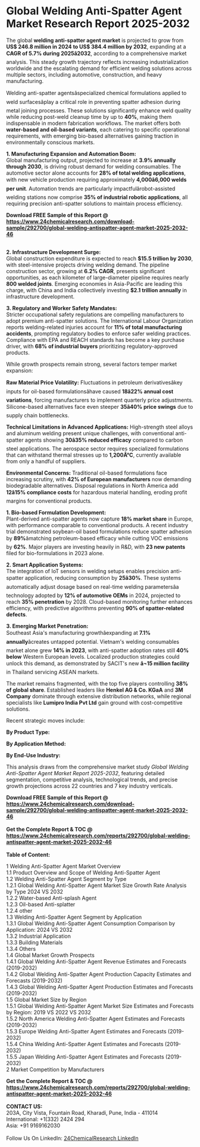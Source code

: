 <h1>Global Welding Anti-Spatter Agent Market Research Report 2025-2032</h1><p>The global <strong>welding anti-spatter agent market</strong> is projected to grow from <strong>US$ 246.8 million in 2024 to US$ 384.4 million by 2032</strong>, expanding at a <strong>CAGR of 5.7% during 2025â2032</strong>, according to a comprehensive market analysis. This steady growth trajectory reflects increasing industrialization worldwide and the escalating demand for efficient welding solutions across multiple sectors, including automotive, construction, and heavy manufacturing.</p><p>Welding anti-spatter agentsâspecialized chemical formulations applied to weld surfacesâplay a critical role in preventing spatter adhesion during metal joining processes. These solutions significantly enhance weld quality while reducing post-weld cleanup time by up to <strong>40%</strong>, making them indispensable in modern fabrication workflows. The market offers both <strong>water-based and oil-based variants</strong>, each catering to specific operational requirements, with emerging bio-based alternatives gaining traction in environmentally conscious markets.</p><p><strong>1. Manufacturing Expansion and Automation Boom:</strong><br>
Global manufacturing output, projected to increase at <strong>3.9% annually through 2030</strong>, is driving robust demand for welding consumables. The automotive sector alone accounts for <strong>28% of total welding applications</strong>, with new vehicle production requiring approximately <strong>4,000â6,000 welds per unit</strong>. Automation trends are particularly impactfulârobot-assisted welding stations now comprise <strong>35% of industrial robotic applications</strong>, all requiring precision anti-spatter solutions to maintain process efficiency.</p><div><b>Download FREE Sample of this Report @ 
            <a href="https://www.24chemicalresearch.com/download-sample/292700/global-welding-antispatter-agent-market-2025-2032-46">
            https://www.24chemicalresearch.com/download-sample/292700/global-welding-antispatter-agent-market-2025-2032-46</a></b></div><br><p><strong>2. Infrastructure Development Surge:</strong><br>
Global construction expenditure is expected to reach <strong>$15.5 trillion by 2030</strong>, with steel-intensive projects driving welding demand. The pipeline construction sector, growing at <strong>6.2% CAGR</strong>, presents significant opportunities, as each kilometer of large-diameter pipeline requires nearly <strong>800 welded joints</strong>. Emerging economies in Asia-Pacific are leading this charge, with China and India collectively investing <strong>$2.1 trillion annually</strong> in infrastructure development.</p><p><strong>3. Regulatory and Worker Safety Mandates:</strong><br>
Stricter occupational safety regulations are compelling manufacturers to adopt premium anti-spatter solutions. The International Labour Organization reports welding-related injuries account for <strong>11% of total manufacturing accidents</strong>, prompting regulatory bodies to enforce safer welding practices. Compliance with EPA and REACH standards has become a key purchase driver, with <strong>68% of industrial buyers</strong> prioritizing regulatory-approved products.</p><p>While growth prospects remain strong, several factors temper market expansion:</p><p><strong>Raw Material Price Volatility:</strong> Fluctuations in petroleum derivativesâkey inputs for oil-based formulationsâhave caused <strong>18â22% annual cost variations</strong>, forcing manufacturers to implement quarterly price adjustments. Silicone-based alternatives face even steeper <strong>35â40% price swings</strong> due to supply chain bottlenecks.</p><p><strong>Technical Limitations in Advanced Applications:</strong> High-strength steel alloys and aluminum welding present unique challenges, with conventional anti-spatter agents showing <strong>30â35% reduced efficacy</strong> compared to carbon steel applications. The aerospace sector requires specialized formulations that can withstand thermal stresses up to <strong>1,200Â°C</strong>, currently available from only a handful of suppliers.</p><p><strong>Environmental Concerns:</strong> Traditional oil-based formulations face increasing scrutiny, with <strong>42% of European manufacturers</strong> now demanding biodegradable alternatives. Disposal regulations in North America add <strong>12â15% compliance costs</strong> for hazardous material handling, eroding profit margins for conventional products.</p><p><strong>1. Bio-based Formulation Development:</strong><br>
Plant-derived anti-spatter agents now capture <strong>18% market share</strong> in Europe, with performance comparable to conventional products. A recent industry trial demonstrated soybean-oil based formulations reduce spatter adhesion by <strong>89%</strong>âmatching petroleum-based efficacy while cutting VOC emissions by <strong>62%</strong>. Major players are investing heavily in R&amp;D, with <strong>23 new patents</strong> filed for bio-formulations in 2023 alone.</p><p><strong>2. Smart Application Systems:</strong><br>
The integration of IoT sensors in welding setups enables precision anti-spatter application, reducing consumption by <strong>25â30%</strong>. These systems automatically adjust dosage based on real-time welding parametersâa technology adopted by <strong>12% of automotive OEMs</strong> in 2024, projected to reach <strong>35% penetration</strong> by 2028. Cloud-based monitoring further enhances efficiency, with predictive algorithms preventing <strong>90% of spatter-related defects</strong>.</p><p><strong>3. Emerging Market Penetration:</strong><br>
Southeast Asia's manufacturing growthâexpanding at <strong>7.1% annually</strong>âcreates untapped potential. Vietnam's welding consumables market alone grew <strong>14% in 2023</strong>, with anti-spatter adoption rates still <strong>40% below</strong> Western European levels. Localized production strategies could unlock this demand, as demonstrated by SACIT's new <strong>â¬15 million facility</strong> in Thailand servicing ASEAN markets.</p><p>The market remains fragmented, with the top five players controlling <strong>38% of global share</strong>. Established leaders like <strong>Henkel AG &amp; Co. KGaA</strong> and <strong>3M Company</strong> dominate through extensive distribution networks, while regional specialists like <strong>Lumipro India Pvt Ltd</strong> gain ground with cost-competitive solutions.</p><p>Recent strategic moves include:</p><p><strong>By Product Type:</strong></p><p><strong>By Application Method:</strong></p><p><strong>By End-Use Industry:</strong></p><p>This analysis draws from the comprehensive market study <em>Global Welding Anti-Spatter Agent Market Report 2025-2032</em>, featuring detailed segmentation, competitive analysis, technological trends, and precise growth projections across 22 countries and 7 key industry verticals.</p><div><b>Download FREE Sample of this Report @ 
            <a href="https://www.24chemicalresearch.com/download-sample/292700/global-welding-antispatter-agent-market-2025-2032-46">
            https://www.24chemicalresearch.com/download-sample/292700/global-welding-antispatter-agent-market-2025-2032-46</a></b></div><br><div><b>Get the Complete Report & TOC @ 
            <a href="https://www.24chemicalresearch.com/reports/292700/global-welding-antispatter-agent-market-2025-2032-46">
            https://www.24chemicalresearch.com/reports/292700/global-welding-antispatter-agent-market-2025-2032-46</a></b></div><br>
            <b>Table of Content:</b><p>1 Welding Anti-Spatter Agent Market Overview<br />
    1.1 Product Overview and Scope of Welding Anti-Spatter Agent<br />
    1.2 Welding Anti-Spatter Agent Segment by Type<br />
        1.2.1 Global Welding Anti-Spatter Agent Market Size Growth Rate Analysis by Type 2024 VS 2032<br />
        1.2.2 Water-based Anti-splash Agent<br />
        1.2.3 Oil-based Anti-splatter<br />
        1.2.4 other<br />
    1.3 Welding Anti-Spatter Agent Segment by Application<br />
        1.3.1 Global Welding Anti-Spatter Agent Consumption Comparison by Application: 2024 VS 2032<br />
        1.3.2 Industrial Application<br />
        1.3.3 Building Materials<br />
        1.3.4 Others<br />
    1.4 Global Market Growth Prospects<br />
        1.4.1 Global Welding Anti-Spatter Agent Revenue Estimates and Forecasts (2019-2032)<br />
        1.4.2 Global Welding Anti-Spatter Agent Production Capacity Estimates and Forecasts (2019-2032)<br />
        1.4.3 Global Welding Anti-Spatter Agent Production Estimates and Forecasts (2019-2032)<br />
    1.5 Global Market Size by Region<br />
        1.5.1 Global Welding Anti-Spatter Agent Market Size Estimates and Forecasts by Region: 2019 VS 2022 VS 2032<br />
        1.5.2 North America Welding Anti-Spatter Agent Estimates and Forecasts (2019-2032)<br />
        1.5.3 Europe Welding Anti-Spatter Agent Estimates and Forecasts (2019-2032)<br />
        1.5.4 China Welding Anti-Spatter Agent Estimates and Forecasts (2019-2032)<br />
        1.5.5 Japan Welding Anti-Spatter Agent Estimates and Forecasts (2019-2032)<br />
2 Market Competition by Manufacturers<br />
 </p><div><b>Get the Complete Report & TOC @ 
            <a href="https://www.24chemicalresearch.com/reports/292700/global-welding-antispatter-agent-market-2025-2032-46">
            https://www.24chemicalresearch.com/reports/292700/global-welding-antispatter-agent-market-2025-2032-46</a></b></div><br><b>CONTACT US:</b><br>
            203A, City Vista, Fountain Road, Kharadi, Pune, India - 411014<br>
            International: +1(332) 2424 294<br>
            Asia: +91 9169162030 <br><br>
            Follow Us On LinkedIn: <a href="https://www.linkedin.com/company/24chemicalresearch/">24ChemicalResearch LinkedIn</a>